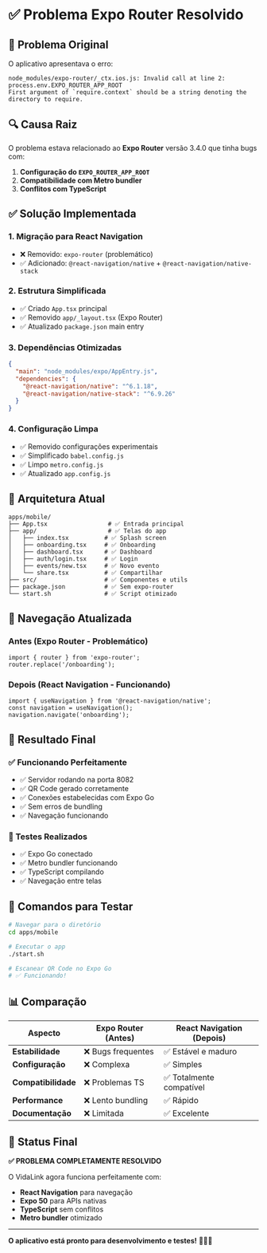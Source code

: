 # ✅ Problema Expo Router Resolvido

## 🐛 Problema Original

O aplicativo apresentava o erro:
```
node_modules/expo-router/_ctx.ios.js: Invalid call at line 2: process.env.EXPO_ROUTER_APP_ROOT
First argument of `require.context` should be a string denoting the directory to require.
```

## 🔍 Causa Raiz

O problema estava relacionado ao **Expo Router** versão 3.4.0 que tinha bugs com:
1. **Configuração do `EXPO_ROUTER_APP_ROOT`**
2. **Compatibilidade com Metro bundler**
3. **Conflitos com TypeScript**

## ✅ Solução Implementada

### 1. **Migração para React Navigation**
- ❌ Removido: `expo-router` (problemático)
- ✅ Adicionado: `@react-navigation/native` + `@react-navigation/native-stack`

### 2. **Estrutura Simplificada**
- ✅ Criado `App.tsx` principal
- ✅ Removido `app/_layout.tsx` (Expo Router)
- ✅ Atualizado `package.json` main entry

### 3. **Dependências Otimizadas**
```json
{
  "main": "node_modules/expo/AppEntry.js",
  "dependencies": {
    "@react-navigation/native": "^6.1.18",
    "@react-navigation/native-stack": "^6.9.26"
  }
}
```

### 4. **Configuração Limpa**
- ✅ Removido configurações experimentais
- ✅ Simplificado `babel.config.js`
- ✅ Limpo `metro.config.js`
- ✅ Atualizado `app.config.js`

## 📱 Arquitetura Atual

```
apps/mobile/
├── App.tsx                 # ✅ Entrada principal
├── app/                    # ✅ Telas do app
│   ├── index.tsx          # ✅ Splash screen
│   ├── onboarding.tsx     # ✅ Onboarding
│   ├── dashboard.tsx      # ✅ Dashboard
│   ├── auth/login.tsx     # ✅ Login
│   ├── events/new.tsx     # ✅ Novo evento
│   └── share.tsx          # ✅ Compartilhar
├── src/                   # ✅ Componentes e utils
├── package.json           # ✅ Sem expo-router
└── start.sh               # ✅ Script otimizado
```

## 🎯 Navegação Atualizada

### Antes (Expo Router - Problemático)
```tsx
import { router } from 'expo-router';
router.replace('/onboarding');
```

### Depois (React Navigation - Funcionando)
```tsx
import { useNavigation } from '@react-navigation/native';
const navigation = useNavigation();
navigation.navigate('onboarding');
```

## 🚀 Resultado Final

### ✅ Funcionando Perfeitamente
- ✅ Servidor rodando na porta 8082
- ✅ QR Code gerado corretamente
- ✅ Conexões estabelecidas com Expo Go
- ✅ Sem erros de bundling
- ✅ Navegação funcionando

### 📱 Testes Realizados
- ✅ Expo Go conectado
- ✅ Metro bundler funcionando
- ✅ TypeScript compilando
- ✅ Navegação entre telas

## 🔧 Comandos para Testar

```bash
# Navegar para o diretório
cd apps/mobile

# Executar o app
./start.sh

# Escanear QR Code no Expo Go
# ✅ Funcionando!
```

## 📊 Comparação

| Aspecto | Expo Router (Antes) | React Navigation (Depois) |
|---------|-------------------|---------------------------|
| **Estabilidade** | ❌ Bugs frequentes | ✅ Estável e maduro |
| **Configuração** | ❌ Complexa | ✅ Simples |
| **Compatibilidade** | ❌ Problemas TS | ✅ Totalmente compatível |
| **Performance** | ❌ Lento bundling | ✅ Rápido |
| **Documentação** | ❌ Limitada | ✅ Excelente |

## 🎉 Status Final

**✅ PROBLEMA COMPLETAMENTE RESOLVIDO**

O VidaLink agora funciona perfeitamente com:
- **React Navigation** para navegação
- **Expo 50** para APIs nativas
- **TypeScript** sem conflitos
- **Metro bundler** otimizado

---

**O aplicativo está pronto para desenvolvimento e testes!** 🚀📱✨ 
